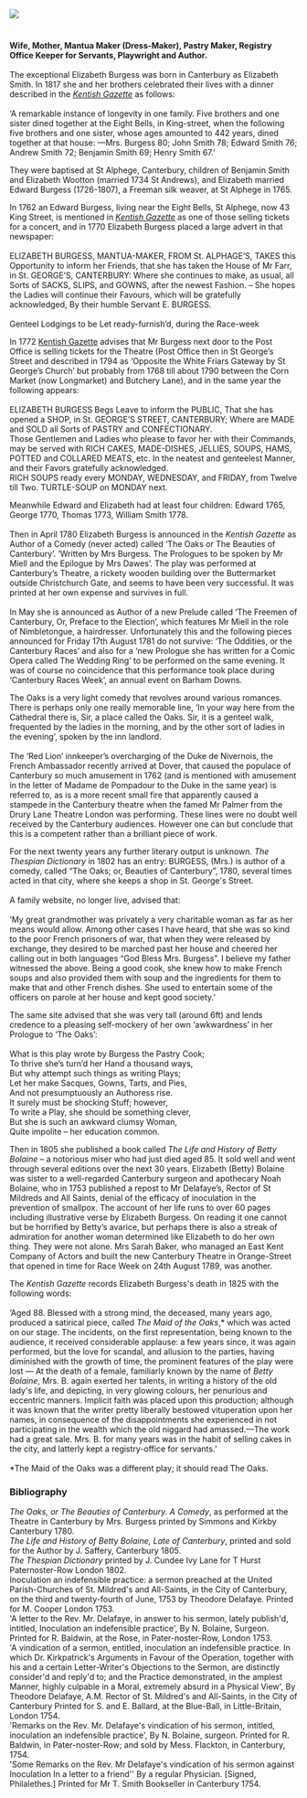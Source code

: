 <a href="https://www.kent-maps.online"><img src="https://www.kent-maps.online/juncture/ve-button.png"></a>
<param ve-config title="Mrs Elizabeth Burgess (1737-1825)" author="Stephen Williamson" layout="vtl" 
banner="https://raw.githubusercontent.com/kent-map/images/main/banners/18c.jpg">

<!-- Kent with map centered at Canterbury -->
<param ve-map center="Q29303" zoom="10">

<!-- Historical map layers -->
<param ve-map-layer mapwarper mapwarper-id="37387" title="Kent 1808">

<param ve-entity eid="Q179224" aliases="Dover">
<param ve-entity eid="Q29303" aliases="Canterbury">

#

**Wife, Mother, Mantua Maker (Dress-Maker), Pastry Maker, Registry Office Keeper for Servants, Playwright and Author.**
<br><br>
The exceptional Elizabeth Burgess was born in Canterbury as Elizabeth Smith. In 1817 she and her brothers celebrated their lives with a dinner described in the [_Kentish Gazette_](/18c/18c-kentish-gazette) as follows:
<br><br>
‘A remarkable instance of longevity in one family. Five brothers and one sister dined together at the Eight Bells, in King-street, when the following five brothers and one sister, whose ages amounted to 442 years, dined together at that house: —Mrs. Burgess 80; John Smith 78; Edward Smith 76; Andrew Smith 72; Benjamin Smith 69; Henry Smith 67.’
<param ve-image url="https://stor.artstor.org/stor/24ee11de-7f17-4c68-8455-8c0cc4339c11" label="Eight Bells" attribution="Edward Crowther">

They were baptised at St Alphege, Canterbury, children of Benjamin Smith and Elizabeth Wootton (married 1734 St Andrews), and Elizabeth married Edward Burgess (1726-1807), a Freeman silk weaver, at St Alphege in 1765. 
<param ve-image url="https://upload.wikimedia.org/wikipedia/commons/f/f6/Canterbury_-_St_Alphege.jpg" label="St Alphege" attribution="Whn64, via Wikimedia Commons" license="CC BY-SA 3.0">

In 1762 an Edward Burgess, living near the Eight Bells, St Alphege, now 43 King Street, is mentioned in [_Kentish Gazette_](/18c/18c-kentish-gazette) as one of those selling tickets for a concert, and in 1770 Elizabeth Burgess placed a large advert in that newspaper:
<br><br>
ELIZABETH BURGESS, MANTUA-MAKER, FROM St. ALPHAGE’S, TAKES this Opportunity to inform her Friends, that she has taken the House of Mr Farr, in St. GEORGE’S, CANTERBURY: Where she continues to make, as usual, all Sorts of SACKS, SLIPS, and GOWNS, after the newest Fashion. – She hopes the Ladies will continue their Favours, which will be gratefully acknowledged, By their humble Servant E. BURGESS.<br><br>
Genteel Lodgings to be Let ready-furnish’d, during the Race-week
<param ve-image url="https://stor.artstor.org/stor/4dc963f3-29e3-4756-b974-a4e1a4aad62e" label="43, King Street" attribution="Edward Crowther">

In 1772 [Kentish Gazette](/18c/18c-kentish-gazette) advises that Mr Burgess next door to the Post Office is selling tickets for the Theatre (Post Office then in St George’s Street and described in 1794 as ‘Opposite the White Friars Gateway by St George’s Church’ but probably from 1768 till about 1790 between the Corn Market (now Longmarket) and Butchery Lane), and in the same year the following appears:
<br><br>
ELIZABETH BURGESS Begs Leave to inform the PUBLIC, That she has opened a SHOP, in St. GEORGE’S STREET, CANTERBURY; Where are MADE and SOLD all Sorts of PASTRY and CONFECTIONARY.<br>
Those Gentlemen and Ladies who please to favor her with their Commands, may be served with RICH CAKES, MADE-DISHES, JELLIES, SOUPS, HAMS, POTTED and COLLARED MEATS, etc.
In the neatest and genteelest Manner, and their Favors gratefully acknowledged.<br>
RICH SOUPS ready every MONDAY, WEDNESDAY, and FRIDAY, from Twelve till Two.
TURTLE-SOUP on MONDAY next.
<param ve-image url="https://stor.artstor.org/stor/4fda5de2-62ed-4549-a66d-201350544e47" label="View from Whitefriars looking towards the St George's Clock tower" attribution="Edward Crowther">

Meanwhile Edward and Elizabeth had at least four children: Edward 1765, George 1770, Thomas 1773, William Smith 1778.
<br><br>
Then in April 1780 Elizabeth Burgess is announced in the _Kentish Gazette_ as Author of a Comedy (never acted) called ‘The Oaks or The Beauties of Canterbury’. ‘Written by Mrs Burgess. The Prologues to be spoken by Mr Miell and the Epilogue by Mrs Dawes’. The play was performed at Canterbury’s Theatre, a rickety wooden building over the Buttermarket outside Christchurch Gate, and seems to have been very successful. It was printed at her own expense and survives in full. 
<br><br>
In May she is announced as Author of a new Prelude called ‘The Freemen of Canterbury, Or, Preface to the Election’, which features Mr Miell in the role of Nimbletongue, a hairdresser. Unfortunately this and the following pieces announced for Friday 17th August 1781 do not survive: ‘The Oddities, or the Canterbury Races’ and also for a ‘new Prologue she has written for a Comic Opera called The Wedding Ring’ to be performed on the same evening. It was of course no coincidence that this performance took place during ‘Canterbury Races Week’, an annual event on Barham Downs.
<param ve-image url="https://upload.wikimedia.org/wikipedia/commons/3/3e/Christ_Church_Gate_-Joseph_Mallord_William_Turner.png" label="Christchurch Gate, 1792" attribution="Joseph Mallord William Turner, via Wikimedia Commons" license="CC BY-SA 3.0">

The Oaks is a very light comedy that revolves around various romances. There is perhaps only one really memorable line, ‘In your way here from the Cathedral there is, Sir, a place called the Oaks. Sir, it is a genteel walk, frequented by the ladies in the morning, and by the other sort of ladies in the evening’, spoken by the inn landlord.
<br><br>
The ‘Red Lion’ innkeeper’s overcharging of the Duke de Nivernois, the French Ambassador recently arrived at Dover, that caused the populace of Canterbury so much amusement in 1762 (and is mentioned with amusement in the letter of Madame de Pompadour to the Duke in the same year) is referred to, as is a more recent small fire that apparently caused a stampede in the Canterbury theatre when the famed Mr Palmer from the Drury Lane Theatre London was performing. These lines were no doubt well received by the Canterbury audiences. However one can but conclude that this is a competent rather than a brilliant piece of work.
<param ve-image url="https://upload.wikimedia.org/wikipedia/commons/f/f6/Louis-Jules_Mancini-Mazarini.jpg" label="Louis-Jules Mancini-Mazarini, the Duc de Nivernois" attribution="Jean-Antoine Houdon, Public domain, via Wikimedia Commons">

For the next twenty years any further literary output is unknown. _The Thespian Dictionary_ in 1802 has an entry: BURGESS, (Mrs.) is author of a comedy, called “The Oaks; or, Beauties of Canterbury”, 1780, several times acted in that city, where she keeps a shop in St. George's Street. 
<br><br>
A family website, no longer live, advised that:
<br><br>
‘My great grandmother was privately a very charitable woman as far as her means would allow.  Among other cases I have heard, that she was so kind to the poor French prisoners of war, that when they were released by exchange, they desired to be marched past her house and cheered her calling out in both languages “God Bless Mrs. Burgess”.  I believe my father witnessed the above.  Being a good cook, she knew how to make French soups and also provided them with soup and the ingredients for them to make that and other French dishes.  She used to entertain some of the officers on parole at her house and kept good society.’
<param ve-image url="https://stor.artstor.org/stor/c8270a90-11bb-4a80-aa86-c01accee9063" label="St George's Gate" attribution="Canterbury in the Olden Time by John Brent, 1879">

The same site advised that she was very tall (around 6ft) and lends credence to a pleasing self-mockery of her own ‘awkwardness’ in her Prologue to ‘The Oaks’:
<br><br>
What is this play wrote by Burgess the Pastry Cook;   
To thrive she’s turn’d her Hand a thousand ways,   
But why attempt such things as writing Plays;   
Let her make Sacques, Gowns, Tarts, and Pies,   
And not presumptuously an Authoress rise.    
It surely must be shocking Stuff; however,   
To write a Play, she should be something clever,   
But she is such an awkward clumsy Woman,    
Quite impolite – her education common.   
<param ve-image url="https://upload.wikimedia.org/wikipedia/commons/1/1e/Old_woman_scouring_a_cooking_pot_in_front_of_large_kitchen_fire._Lady_handing_menu%28%3F%29_to_cook_LCCN2002705911.jpg" label="Old woman scouring a cooking pot" attribution="Miscellaneous Items in High Demand, PPOC, Library of Congress, Public domain, via Wikimedia Commons">

Then in 1805 she published a book called _The Life and History of Betty Bolaine_ – a notorious miser who had just died aged 85. It sold well and went through several editions over the next 30 years. Elizabeth (Betty) Bolaine was sister to a well-regarded Canterbury surgeon and apothecary Noah Bolaine, who in 1753 published a repost to Mr Delafaye’s, Rector of St Mildreds and All Saints, denial of the efficacy of inoculation in the prevention of smallpox. The account of her life runs to over 60 pages including illustrative verse by Elizabeth Burgess. On reading it one cannot but be horrified by Betty’s avarice, but perhaps there is also a streak of admiration for another woman determined like Elizabeth to do her own thing. They were not alone. Mrs Sarah Baker, who managed an East Kent Company of Actors and built the new Canterbury Theatre in Orange-Street that opened in time for Race Week on 24th August 1789, was another.
<param ve-image url="https://stor.artstor.org/stor/8ad09547-c0f0-47b8-84f8-748c62ad20eb" label="Site of Mrs Baker's Canterbury Theatre" attribution="© Martin Crowther">
<param ve-map center="Q26534254" zoom="15">

The _Kentish Gazette_ records Elizabeth Burgess's death in 1825 with the following words:
<br><br>
‘Aged 88. Blessed with a strong mind, the deceased, many years ago, produced a satirical piece, called _The Maid of the Oaks_,* which was acted on our stage. The incidents, on the first representation, being known to the audience, it received considerable applause: a few years since, it was again performed, but the love for scandal, and allusion to the parties, having diminished with the growth of time, the prominent features of the play were lost — At the death of a female, familiarly known by the name of _Betty Bolaine_, Mrs. B. again exerted her talents, in writing a history of the old lady's life, and depicting, in very glowing colours, her penurious and eccentric manners. Implicit faith was placed upon this production; although it was known that the writer pretty liberally bestowed vituperation upon her names, in consequence of the disappointments she experienced in not participating in the wealth which the old niggard had amassed.—The work had a great sale. Mrs. B. for many years was in the habit of selling cakes in the city, and latterly kept a registry-office for servants.’
<br><br>
*The Maid of the Oaks was a different play; it should read The Oaks.
<param ve-image url="https://stor.artstor.org/stor/79a30b48-ac51-4a64-a949-de2b726c7ae7" label="Woodcut illustrating St George's Church with St George's Gate in the distance">

### Bibliography

 _The Oaks, or The Beauties of Canterbury. A Comedy_, as performed at the Theatre in Canterbury by Mrs. Burgess printed by Simmons and Kirkby Canterbury 1780.    
_The Life and History of Betty Bolaine, Late of Canterbury_, printed and sold for the Author by J. Saffery, Canterbury 1805.     
_The Thespian Dictionary_ printed by J. Cundee Ivy Lane for T Hurst Paternoster-Row London 1802.   
Inoculation an indefensible practice: a sermon preached at the United Parish-Churches of St. Mildred's and All-Saints, in the City of Canterbury, on the third and twenty-fourth of June, 1753 by Theodore Delafaye. Printed for M. Cooper London 1753.   
'A letter to the Rev. Mr. Delafaye, in answer to his sermon, lately publish'd, intitled, Inoculation an indefensible practice', By N. Bolaine, Surgeon. Printed for R. Baldwin, at the Rose, in Pater-noster-Row, London 1753.   
'A vindication of a sermon, entitled, inoculation an indefensible practice. In which Dr. Kirkpatrick's Arguments in Favour of the Operation, together with his and a certain Letter-Writer's Objections to the Sermon, are distinctly consider'd and reply'd to; and the Practice demonstrated, in the amplest Manner, highly culpable in a Moral, extremely absurd in a Physical View', By Theodore Delafaye, A.M. Rector of St. Mildred's and All-Saints, in the City of Canterbury Printed for S. and E. Ballard, at the Blue-Ball, in Little-Britain, London 1754.   
'Remarks on the Rev. Mr. Delafaye's vindication of his sermon, intitled, inoculation an indefensible practice', By N. Bolaine, surgeon. Printed for R. Baldwin, in Pater-noster-Row; and sold by Mess. Flackton, in Canterbury, 1754.   
'Some Remarks on the Rev. Mr Delafaye's vindication of his sermon against Inoculation In a letter to a friend'' By a regular Physician. [Signed, Philalethes.] Printed for Mr T. Smith Bookseller in Canterbury 1754.   

